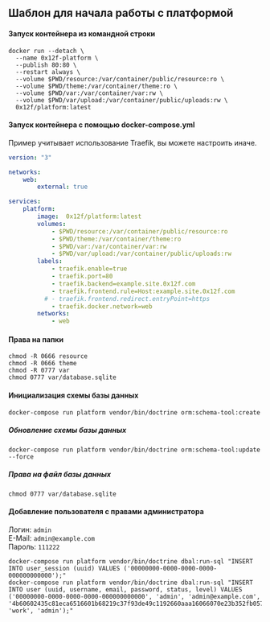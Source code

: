 ## Шаблон для начала работы с платформой

#### Запуск контейнера из командной строки
```shell script
docker run --detach \
  --name 0x12f-platform \
  --publish 80:80 \
  --restart always \ 
  --volume $PWD/resource:/var/container/public/resource:ro \
  --volume $PWD/theme:/var/container/theme:ro \
  --volume $PWD/var:/var/container/var:rw \
  --volume $PWD/var/upload:/var/container/public/uploads:rw \
  0x12f/platform:latest
```

#### Запуск контейнера с помощью docker-compose.yml
Пример учитывает использование Traefik, вы можете настроить иначе.
```yaml
version: "3"

networks:
    web:
        external: true

services:
    platform:
        image:  0x12f/platform:latest
        volumes:
            - $PWD/resource:/var/container/public/resource:ro
            - $PWD/theme:/var/container/theme:ro
            - $PWD/var:/var/container/var:rw
            - $PWD/var/upload:/var/container/public/uploads:rw
        labels:
            - traefik.enable=true
            - traefik.port=80
            - traefik.backend=example.site.0x12f.com
            - traefik.frontend.rule=Host:example.site.0x12f.com
          # - traefik.frontend.redirect.entryPoint=https
            - traefik.docker.network=web
        networks:
            - web
```

#### Права на папки
```shell script
chmod -R 0666 resource
chmod -R 0666 theme
chmod -R 0777 var
chmod 0777 var/database.sqlite
```

#### Инициализация схемы базы данных
```shell script
docker-compose run platform vendor/bin/doctrine orm:schema-tool:create
```

##### Обновление схемы базы данных
```shell script
docker-compose run platform vendor/bin/doctrine orm:schema-tool:update --force
```

##### Права на файл базы данных
```shell script
chmod 0777 var/database.sqlite
```

#### Добавление пользователя с правами администратора
Логин: `admin`  
E-Mail: `admin@example.com`  
Пароль: `111222`

```shell script
docker-compose run platform vendor/bin/doctrine dbal:run-sql "INSERT INTO user_session (uuid) VALUES ('00000000-0000-0000-0000-000000000000');"
docker-compose run platform vendor/bin/doctrine dbal:run-sql "INSERT INTO user (uuid, username, email, password, status, level) VALUES ('00000000-0000-0000-0000-000000000000', 'admin', 'admin@example.com', '4b60602435c81eca6516601b68219c37f93de49c1192660aaa16066070e23b352fb0578b30cb588bb416b5138f03511a809f8b6610d20d90bf72d2a4d9e9548e06cd3eec8ed6', 'work', 'admin');"
```
